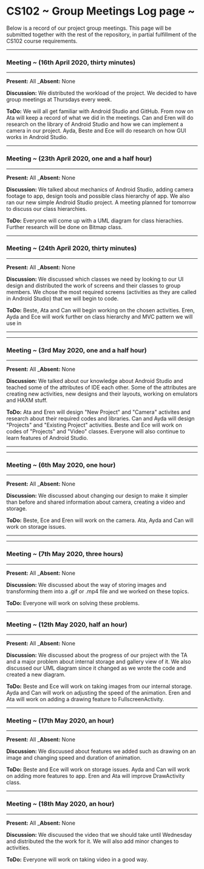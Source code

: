 # CS102 ~ Group Meetings Log page ~

Below is a record of our project group meetings. This page will be submitted together with the rest of the repository, in partial fulfillment of the CS102 course requirements.

****
### Meeting ~ (16th April 2020, thirty minutes)
****
**Present:** All  _**Absent:** None

**Discussion:** 
We distributed the workload of the project. We decided to have group meetings at Thursdays every week.

**ToDo:** 
We will all get familiar with Android Studio and GitHub.
From now on Ata will keep a record of what we did in the meetings.
Can and Eren will do research on the library of Android Studio and how we can implement a camera in our project.
Ayda, Beste and Ece will do research on how GUI works in Android Studio.

****
### Meeting ~ (23th April 2020, one and a half hour)
****
**Present:** All  _**Absent:** None

**Discussion:** 
We talked about mechanics of Android Studio, adding camera footage to app, design tools and possible class hierarchy of app.
We also ran our new simple Android Studio project.
A meeting planned for tomorrow to discuss our class hierarchies.

**ToDo:**
Everyone will come up with a UML diagram for class hierachies.
Further research will be done on Bitmap class.

****
### Meeting ~ (24th April 2020, thirty minutes)
****
**Present:** All  _**Absent:** None

**Discussion:** 
We discussed which classes we need by looking to our UI design and distributed the work of screens and their classes to group members.
We chose the most required screens (activities as they are called in Android Studio) that we will begin to code.

**ToDo:** 
Beste, Ata and Can will begin working on the chosen activities.
Eren, Ayda and Ece will work further on class hierarchy and MVC pattern we will use in
****

****
### Meeting ~ (3rd May 2020, one and a half hour)
****
**Present:** All  _**Absent:** None

**Discussion:** 
We talked about our knowledge about Android Studio and teached some of the attributes of IDE each other. Some of the attributes are creating new activities, new designs and their layouts, working on emulators and HAXM stuff.


**ToDo:**
Ata and Eren will design "New Project" and "Camera" activites and research about their required codes and libraries.
Can and Ayda will design "Projects" and "Existing Project" activities.
Beste and Ece will work on codes of "Projects" and "Video" classes.
Everyone will also continue to learn features of Android Studio.

****

****
### Meeting ~ (6th May 2020, one hour)
****
**Present:** All  _**Absent:** None

**Discussion:** 
We discussed about changing our design to make it simpler than before and shared information about camera, creating a video and storage.


**ToDo:** 
Beste, Ece and Eren will work on the camera. 
Ata, Ayda and Can will work on storage issues.

****

****
### Meeting ~ (7th May 2020, three hours)
****
**Present:** All  _**Absent:** None

**Discussion:** 
We discussed about the way of storing images and transforming them into a .gif or .mp4 file and we worked on these topics.


**ToDo:** 
Everyone will work on solving these problems.

****
### Meeting ~ (12th May 2020, half an hour)
****
**Present:** All  _**Absent:** None

**Discussion:** 
We discussed about the progress of our project with the TA and a major problem about internal storage and gallery view of it.
We also discussed our UML diagram since it changed as we wrote the code and created a new diagram.


**ToDo:** 
Beste and Ece will work on taking images from our internal storage. Ayda and Can will work on adjusting the speed of the animation.
Eren and Ata will work on adding a drawing feature to FullscreenActivity.

****
### Meeting ~ (17th May 2020, an hour)
****
**Present:** All  _**Absent:** None

**Discussion:** 
We discuused about features we added such as drawing on an image and changing speed and duration of animation.


**ToDo:** 
Beste and Ece will work on storage issues.
Ayda and Can will work on adding more features to app.
Eren and Ata will improve DrawActivity class.

****
### Meeting ~ (18th May 2020, an hour)
****
**Present:** All  _**Absent:** None

**Discussion:** 
We discuused the video that we should take until Wednesday and distributed the the work for it. We will also add minor changes to activities.


**ToDo:** 
Everyone will work on taking video in a good way.




